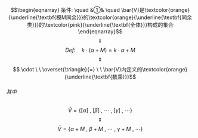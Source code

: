 $$\begin{eqnarray}
条件: \quad
&①& \quad \bar{V}是\textcolor{orange}{\underline{\textbf{模M同余}}}的\textcolor{orange}{\underline{\textbf{同余类}}}的\textcolor{pink}{\underline{\textbf{全体}}}构成的集合 
\end{eqnarray}$$
$$\quad \Downarrow \quad $$
$$ Def: \quad k \cdot (\alpha + M) = k \cdot \alpha + M$$
$$\quad \Updownarrow \quad$$
$$ \cdot  \ \  \overset{\triangle}{=} \ \ \bar{V}内定义的\textcolor{orange}{\underline{\textbf{数乘}}}$$
###### 其中

$$\bar{V}=\{[\alpha] \ , \ [\beta] \ , \ \cdots \ , \ [\gamma] \ , \ \cdots \}$$
$$\quad \Updownarrow \quad$$
$$\bar{V}=\{\alpha+M \ , \ \beta+ M \ , \ \cdots \ , \ \gamma + M \ , \ \cdots \}$$